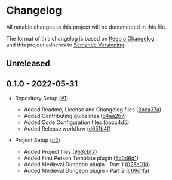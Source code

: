 # Changelog

All notable changes to this project will be documented in this file.

The format of this changelog is based on [Keep a Changelog](https://keepachangelog.com/en/1.0.0/),  
and this project adheres to [Semantic Versioning](https://semver.org/spec/v2.0.0.html).

## Unreleased

## 0.1.0 - 2022-05-31

-   Repository Setup ([#1](https://github.com/curriculum-blackboard/unreal-crypt-raider/pull/1))
    -   Added Readme, License and Changelog files ([3bca37a](https://github.com/curriculum-blackboard/unreal-crypt-raider/commit/3bca37a))
    -   Added Contributing guidelines ([64aa2b7](https://github.com/curriculum-blackboard/unreal-crypt-raider/commit/64aa2b7))
    -   Added Code Configuration files ([bbcc4d5](https://github.com/curriculum-blackboard/unreal-crypt-raider/commit/bbcc4d5))
    -   Added Release workflow ([d651b4f](https://github.com/curriculum-blackboard/unreal-crypt-raider/commit/d651b4f))

-   Project Setup ([#2](https://github.com/curriculum-blackboard/unreal-crypt-raider/pull/2))
    -   Added Project files ([953cbf2](https://github.com/curriculum-blackboard/unreal-crypt-raider/commit/953cbf2))
    -   Added First Person Template plugin ([5c0d6d1](https://github.com/curriculum-blackboard/unreal-crypt-raider/commit/5c0d6d1))
    -   Added Medieval Dungeon plugin - Part 1 ([025e01d](https://github.com/curriculum-blackboard/unreal-crypt-raider/commit/025e01d))
    -   Added Medieval Dungeon plugin - Part 2 ([c69d1fa](https://github.com/curriculum-blackboard/unreal-crypt-raider/commit/c69d1fa))
